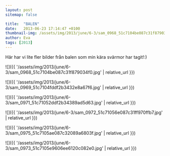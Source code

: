 ```yaml
---
layout: post
sitemap: false

title:  "BALEN"
date:   2013-06-23 17:14:47 +0100
thumbnail-img: /assets/img/2013/june/6-3/sam_0968_51c7104be087c31f879034f0.jpg
author: Eva
tags: [2013]
---
```


Här har vi lite fler bilder från balen som min kära svärmor har tagit!:)

![]({{ '/assets/img/2013/june/6-3/sam_0968_51c7104be087c31f879034f0.jpg'  | relative_url }})

![]({{ '/assets/img/2013/june/6-3/sam_0969_51c7104fddf2b3432e8a67f6.jpg'  | relative_url }})

![]({{ '/assets/img/2013/june/6-3/sam_0971_51c71052ddf2b34389ad5d63.jpg'  | relative_url }})

![]({{ '/assets/img/2013/june/6-3/sam_0972_51c71056e087c31ff970ffb7.jpg'  | relative_url }})

![]({{ '/assets/img/2013/june/6-3/sam_0975_51c7105ae087c32089a6803f.jpg'  | relative_url }})

![]({{ '/assets/img/2013/june/6-3/sam_0973_51c7105e9606ee6120c082e0.jpg'  | relative_url }})

